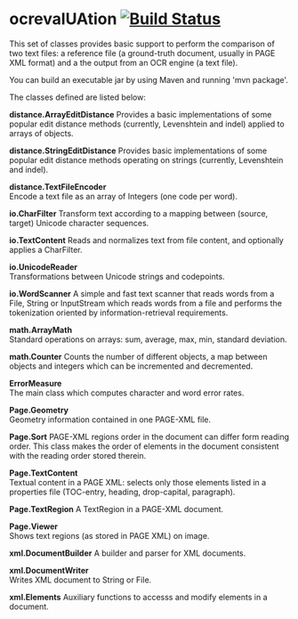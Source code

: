 ocrevalUAtion [![Build Status](https://secure.travis-ci.org/impactcentre/ocrevalUAtion.png?branch=master)](http://travis-ci.org/impactcentre/ocrevalUAtion)
=============

This set of classes provides basic support to perform the comparison of
two text files: a reference file (a ground-truth document, usually in
PAGE XML format) and a the output from an OCR engine (a text file).

You can build an executable jar by using Maven and running
'mvn package'.

The classes defined are listed below:

**distance.ArrayEditDistance<Type>**
Provides a basic implementations of some popular edit distance methods 
(currently, Levenshtein and indel) applied to arrays of objects.

**distance.StringEditDistance**	
Provides basic implementations of some popular edit distance methods 
operating on strings (currently, Levenshtein and indel).

**distance.TextFileEncoder**	
Encode a text file as an array of Integers (one code per word).

**io.CharFilter**
Transform text according to a mapping between (source, target) 
Unicode character sequences.

**io.TextContent**
Reads and normalizes text from file content, 
and optionally applies a CharFilter.

**io.UnicodeReader**	
Transformations between Unicode strings and codepoints.

**io.WordScanner**
A simple and fast text scanner that reads words 
from a File, String or InputStream which reads words from a file and
performs the tokenization oriented by information-retrieval
requirements.

**math.ArrayMath**	
Standard operations on arrays: sum, average, max, min, standard deviation.

**math.Counter<T>**
Counts the number of different objects, a map between
objects and integers which can be incremented and decremented.

**ErrorMeasure**	
The main class which computes character and word error rates.

**Page.Geometry**	
Geometry information contained in one PAGE-XML file.

**Page.Sort**
PAGE-XML regions order in the document can differ form reading order. 
This class makes the order of elements in the document consistent 
with the reading order stored therein.

**Page.TextContent**	
Textual content in a PAGE XML: selects only those
elements listed in a properties file (TOC-entry, heading,
drop-capital, paragraph).

**Page.TextRegion**	
A TextRegion in a PAGE-XML document.

**Page.Viewer**	 
Shows text regions (as stored in PAGE XML) on image.

**xml.DocumentBuilder**	
A builder and parser for XML documents.

**xml.DocumentWriter**	
Writes XML document to String or File.

**xml.Elements**
Auxiliary functions to accesss and modify elements in a document.

